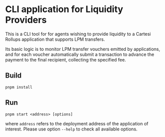 # CLI application for Liquidity Providers

This is a CLI tool for for agents wishing to provide liquidity to a Cartesi Rollups application that supports LPM transfers.

Its basic logic is to monitor LPM transfer vouchers emitted by applications, and for each voucher automatically submit a transaction to advance the payment to the final recipient, collecting the specified fee.

## Build

```shell
pnpm install
```

## Run

```shell
pnpm start <address> [options]
```

where `address` refers to the deployment address of the application of interest. Please use option `--help` to check all available options.
